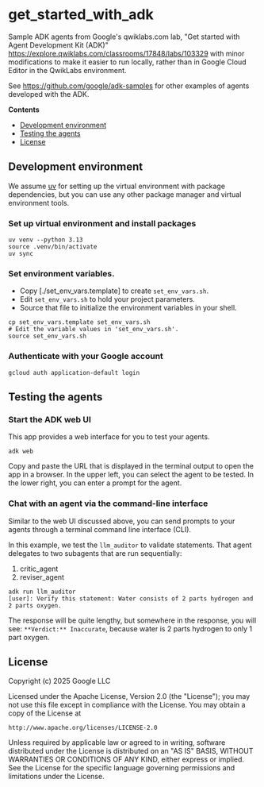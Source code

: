 # get_started_with_adk

Sample ADK agents from Google's qwiklabs.com lab, "Get started with Agent Development Kit (ADK)" https://explore.qwiklabs.com/classrooms/17848/labs/103329 with minor modifications to make it easier to run locally, rather than in Google Cloud Editor in the QwikLabs environment.

See https://github.com/google/adk-samples for other examples of agents developed with the ADK.

**Contents**

- [Development environment](#development-environment)
- [Testing the agents](#testing-the-agents)
- [License](#license)


## Development environment

We assume [uv](https://github.com/astral-sh/uv) for setting up the virtual environment with package dependencies, but you can use any other package manager and virtual environment tools.

### Set up virtual environment and install packages

```shell
uv venv --python 3.13
source .venv/bin/activate
uv sync
```

### Set environment variables.

* Copy [./set_env_vars.template] to create `set_env_vars.sh`.
* Edit `set_env_vars.sh` to hold your project parameters.
* Source that file to initialize the environment variables in your shell.

```shell
cp set_env_vars.template set_env_vars.sh
# Edit the variable values in 'set_env_vars.sh'.
source set_env_vars.sh
```

### Authenticate with your Google account

```shell
gcloud auth application-default login
```

## Testing the agents

### Start the ADK web UI

This app provides a web interface for you to test your agents.


```shell
adk web
```

Copy and paste the URL that is displayed in the terminal output to open the app in a browser. In the upper left, you can select the agent to be tested. In the lower right, you can enter a prompt for the agent.

### Chat with an agent via the command-line interface

Similar to the web UI discussed above, you can send prompts to your agents through a terminal command line interface (CLI).

In this example, we test the `llm_auditor` to validate statements. That agent delegates to two subagents that are run sequentially:

1. critic_agent
2. reviser_agent

```shell
adk run llm_auditor
[user]: Verify this statement: Water consists of 2 parts hydrogen and 2 parts oxygen.
```

The response will be quite lengthy, but somewhere in the response, you will see: `**Verdict:** Inaccurate`, because water is 2 parts hydrogen to only 1 part oxygen.

## License

Copyright (c) 2025 Google LLC

Licensed under the Apache License, Version 2.0 (the "License");
you may not use this file except in compliance with the License.
You may obtain a copy of the License at

    http://www.apache.org/licenses/LICENSE-2.0

Unless required by applicable law or agreed to in writing, software
distributed under the License is distributed on an "AS IS" BASIS,
WITHOUT WARRANTIES OR CONDITIONS OF ANY KIND, either express or implied.
See the License for the specific language governing permissions and
limitations under the License.

